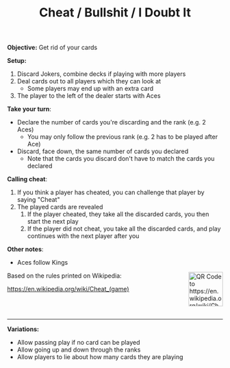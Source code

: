 ﻿---
title: Cheat / Bullshit / I Doubt It
players: 2 - 4+
round-time: 5 - 10
description: A bluffing card game where players try to discard all their cards by playing them in sequence, with the option to lie about which cards they're playing.
---

**Objective:** Get rid of your cards

**Setup:**

1. Discard Jokers, combine decks if playing with more players
2. Deal cards out to all players which they can look at
    - Some players may end up with an extra card
3. The player to the left of the dealer starts with Aces

**Take your turn**:

- Declare the number of cards you're discarding and the rank (e.g. 2 Aces)
  - You may only follow the previous rank (e.g. 2 has to be played after Ace)
- Discard, face down, the same number of cards you declared
  - Note that the cards you discard don't have to match the cards you declared

**Calling cheat**:

1. If you think a player has cheated, you can challenge that player by saying "Cheat"
2. The played cards are revealed
    1. If the player cheated, they take all the discarded cards, you then start the next play
    2. If the player did not cheat, you take all the discarded cards, and play continues with the next player after you

**Other notes**:

- Aces follow Kings

<!--split-->

<img alt="QR Code to https://en.wikipedia.org/wiki/Cheat_(game)" src="/api/qrcodes/aHR0cHM6Ly9lbi53aWtpcGVkaWEub3JnL3dpa2kvQ2hlYXRfKGdhbWUp" style="width: 5rem; float: right; margin: 0 0 1rem 1rem;">

Based on the rules printed on Wikipedia:

https://en.wikipedia.org/wiki/Cheat_(game)

<br></br>

---

**Variations:**

- Allow passing play if no card can be played
- Allow going up and down through the ranks
- Allow players to lie about how many cards they are playing
